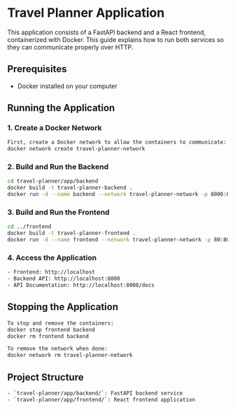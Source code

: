 # Travel Planner Application

This application consists of a FastAPI backend and a React frontend, containerized with Docker. This guide explains how to run both services so they can communicate properly over HTTP.

## Prerequisites

- Docker installed on your computer

## Running the Application

### 1. Create a Docker Network

```bash
First, create a Docker network to allow the containers to communicate:
docker network create travel-planner-network
```

### 2. Build and Run the Backend

```bash
cd travel-planner/app/backend
docker build -t travel-planner-backend .
docker run -d --name backend --network travel-planner-network -p 8000:8000 travel-planner-backend
```

### 3. Build and Run the Frontend

```bash
cd ../frontend
docker build -t travel-planner-frontend .
docker run -d --name frontend --network travel-planner-network -p 80:80 travel-planner-frontend
```

### 4. Access the Application

```bash
- Frontend: http://localhost
- Backend API: http://localhost:8000
- API Documentation: http://localhost:8000/docs
```

## Stopping the Application

```bash
To stop and remove the containers:
docker stop frontend backend
docker rm frontend backend

To remove the network when done:
docker network rm travel-planner-network
```

## Project Structure

```bash
- `travel-planner/app/backend/`: FastAPI backend service
- `travel-planner/app/frontend/`: React frontend application
```
